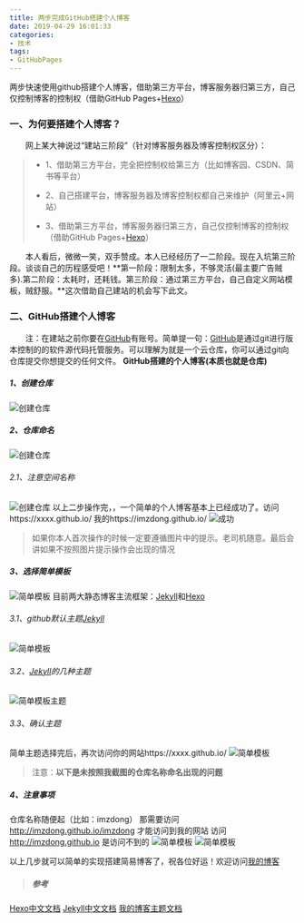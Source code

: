 ```yaml
---
title: 两步完成GitHub搭建个人博客
date: 2019-04-29 16:01:33
categories: 
- 技术
tags:
- GitHubPages
---
```


两步快速使用github搭建个人博客，借助第三方平台，博客服务器归第三方，自己仅控制博客的控制权（借助GitHub Pages+[Hexo](https://hexo.io/zh-cn/docs/index.html)）
<!-- more -->
### 一、为何要搭建个人博客？
&emsp;&emsp;网上某大神说过“建站三阶段”（针对博客服务器及博客控制权区分）：
> + 1、借助第三方平台，完全把控制权给第三方（比如博客园、CSDN、简书等平台）
> - 2、自己搭建平台，博客服务器及博客控制权都自己来维护（阿里云+网站）
> + 3、借助第三方平台，博客服务器归第三方，自己仅控制博客的控制权（借助GitHub Pages+[Hexo](https://hexo.io/zh-cn/docs/index.html)）

&emsp;&emsp;本人看后，微微一笑，双手赞成。本人已经经历了一二阶段。现在入坑第三阶段。谈谈自己的历程感受吧！**第一阶段：限制太多，不够灵活(最主要广告贼多).第二阶段：太耗时，还耗钱。第三阶段：通过第三方平台，自己自定义网站模板，贼舒服。**这次借助自己建站的机会写下此文。
### 二、GitHub搭建个人博客
&emsp;&emsp;注：在建站之前你要在[GitHub](https://github.com/)有账号。简单提一句：[GitHub](https://github.com/)是通过git进行版本控制的的软件源代码托管服务。可以理解为就是一个云仓库，你可以通过git向仓库提交你想提交的任何文件。
**GitHub搭建的个人博客(本质也就是仓库)**
##### 1、创建仓库
![创建仓库](/images/article/github/1.jpg)
##### 2、仓库命名
![创建仓库](/images/article/github/2.jpg)
###### 2.1、注意空间名称
![创建仓库](/images/article/github/3.jpg)
以上二步操作完，，一个简单的个人博客基本上已经成功了。访问https://xxxx.github.io/
我的https://imzdong.github.io/
![成功](/images/article/github/4.jpg)
> 如果你本人首次操作的时候一定要遵循图片中的提示。老司机随意。最后会讲如果不按照图片提示操作会出现的情况
##### 3、选择简单模板
![简单模板](/images/article/github/5.jpg)
目前两大静态博客主流框架：[Jekyll](http://jekyllcn.com/)和[Hexo](https://hexo.io/zh-cn/)
###### 3.1、github默认主题[Jekyll](http://jekyllcn.com/)
![简单模板](/images/article/github/6.jpg)
###### 3.2、[Jekyll](http://jekyllcn.com/)的几种主题
![简单模板主题](/images/article/github/7.jpg)
###### 3.3、确认主题
简单主题选择完后，再次访问你的网站https://xxxx.github.io/
![简单模板](/images/article/github/8.jpg)
> 注意：**以下是未按照我截图的仓库名称命名出现的问题**

##### 4、注意事项
仓库名称随便起（比如：imzdong） 那需要访问 http://imzdong.github.io/imzdong 才能访问到我的网站
访问 http://imzdong.github.io  是访问不到的
![简单模板](/images/article/github/9.jpg)
![简单模板](/images/article/github/10.jpg)

以上几步就可以简单的实现搭建简易博客了，祝各位好运！欢迎访问[我的博客](https://imzdong.github.io/)
> ##### 参考
[Hexo中文文档](https://hexo.io/zh-cn/docs/index.html)
[Jekyll中文文档](http://jekyllcn.com/)
[我的博客主题文档](https://godbmw.com/passages/2018-11-15-theme-bmw-docs-zh/)